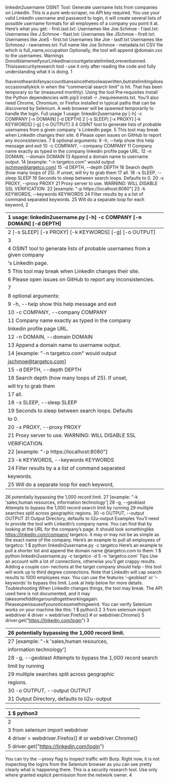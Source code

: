 linkedin2username
OSINT Tool: Generate username lists from companies on LinkedIn.
This is a pure web‑scraper, no API key required. You use your valid LinkedIn username and password
to login, it will create several lists of possible username formats for all employees of a company you
point it at.
Here’s what you get: ‑ first.last.txt: Usernames like Joe.Schmoe ‑ f.last.txt: Usernames like J.Schmoe
‑ flast.txt: Usernames like JSchmoe ‑ firstl.txt: Usernames like JoeS ‑ first.txt Usernames like Joe ‑
lastf.txt Usernames like SchmoeJ ‑ rawnames.txt: Full name like Joe Schmoe ‑ metadata.txt CSV file
which is full_name,occupation
Optionally, the tool will append @domain.xxx to the usernames.
Warnings
DonotblamemeifyourLinkedInaccountgetsratelimited,orevenbanned. Thisisasecurityresearch
tool ‑ use it only after reading the code and fully understanding what it is doing.
1

Ihavenotheardofanyaccountbanssincethetoolwaswritten,butratelimitingdoesoccasionallykick
in when the “commercial search limit” is hit. That has been temporary so far (measured monthly).
Using the tool
Pre‑requisites
Install the Python dependencies with pip3 install -r ./requirements.txt.
You’ll also need Chrome, Chromium, or Firefox installed in typical paths that can be discovered by
Selenium. A web browser will be spawned temporarily to handle the login.
Full usage
1 usage: linkedin2username.py [-h] -c COMPANY [-n DOMAIN] [-d DEPTH]
2 [-s SLEEP] [-x PROXY] [-k KEYWORDS] [-g] [-o OUTPUT]
3
4 OSINT tool to generate lists of probable usernames from a given company
's LinkedIn page.
5 This tool may break when LinkedIn changes their site.
6 Please open issues on GitHub to report any inconsistencies.
7
8 optional arguments:
9 -h, --help show this help message and exit
10 -c COMPANY, --company COMPANY
11 Company name exactly as typed in the company
linkedin profile page URL.
12 -n DOMAIN, --domain DOMAIN
13 Append a domain name to username output.
14 [example: "-n targetco.com" would output
jschmoe@targetco.com]
15 -d DEPTH, --depth DEPTH
16 Search depth (how many loops of 25). If unset,
will try to grab them
17 all.
18 -s SLEEP, --sleep SLEEP
19 Seconds to sleep between search loops. Defaults
to 0.
20 -x PROXY, --proxy PROXY
21 Proxy server to use. WARNING: WILL DISABLE SSL
VERIFICATION.
22 [example: "-p https://localhost:8080"]
23 -k KEYWORDS, --keywords KEYWORDS
24 Filter results by a a list of command separated
keywords.
25 Will do a separate loop for each keyword,
2

| 1 usage: linkedin2username.py [-h] -c COMPANY [-n DOMAIN] [-d DEPTH]      |
|:--------------------------------------------------------------------------|
| 2 [-s SLEEP] [-x PROXY] [-k KEYWORDS] [-g] [-o OUTPUT]                    |
| 3                                                                         |
| 4 OSINT tool to generate lists of probable usernames from a given company |
| 's LinkedIn page.                                                         |
| 5 This tool may break when LinkedIn changes their site.                   |
| 6 Please open issues on GitHub to report any inconsistencies.             |
| 7                                                                         |
| 8 optional arguments:                                                     |
| 9 -h, --help show this help message and exit                              |
| 10 -c COMPANY, --company COMPANY                                          |
| 11 Company name exactly as typed in the company                           |
| linkedin profile page URL.                                                |
| 12 -n DOMAIN, --domain DOMAIN                                             |
| 13 Append a domain name to username output.                               |
| 14 [example: "-n targetco.com" would output                               |
| jschmoe@targetco.com]                                                     |
| 15 -d DEPTH, --depth DEPTH                                                |
| 16 Search depth (how many loops of 25). If unset,                         |
| will try to grab them                                                     |
| 17 all.                                                                   |
| 18 -s SLEEP, --sleep SLEEP                                                |
| 19 Seconds to sleep between search loops. Defaults                        |
| to 0.                                                                     |
| 20 -x PROXY, --proxy PROXY                                                |
| 21 Proxy server to use. WARNING: WILL DISABLE SSL                         |
| VERIFICATION.                                                             |
| 22 [example: "-p https://localhost:8080"]                                 |
| 23 -k KEYWORDS, --keywords KEYWORDS                                       |
| 24 Filter results by a a list of command separated                        |
| keywords.                                                                 |
| 25 Will do a separate loop for each keyword,                              |

26 potentially bypassing the 1,000 record limit.
27 [example: "-k 'sales,human resources,
information technology']
28 -g, --geoblast Attempts to bypass the 1,000 record search
limit by running
29 multiple searches split across geographic
regions.
30 -o OUTPUT, --output OUTPUT
31 Output Directory, defaults to li2u-output
Examples
You’ll need to provide the tool with LinkedIn’s company name. You can find that by looking at the
URL for the company’s page. It should look somethinglike https://linkedin.com/company/
targetco. It may or may not be as simple as the exact name of the company.
Here’s an example to pull all employees of targetco:
1 $ python linkedin2username.py -c targetco
Here’s an example to pull a shorter list and append the domain name @targetco.com to them:
1 $ python linkedin2username.py -c targetco -d 5 -n 'targetco.com'
Tips
Use an account with a lot of connections, otherwise you’ll get crappy results. Adding a couple con‑
nections at the target company should help ‑ this tool will work up to third degree connections. Note
that LinkedIn will cap search results to 1000 employees max. You can use the features ‘–geoblast’ or
‘–keywords’ to bypass this limit. Look at help below for more details.
Toubleshooting
When LinkedIn changes things, the tool may break. The API used here is not documented, and it may
takesomefiddlingaroundtogetitworkingagain. Pleaseopenissuesifyounoticesomethingweird.
You can verify Selenium works on your machine like this:
1 $ python3
2
3 from selenium import webdriver
4 driver = webdriver.Firefox() # or webdriver.Chrome()
5 driver.get("https://linkedin.com/login")
3

| 26 potentially bypassing the 1,000 record limit.             |
|:-------------------------------------------------------------|
| 27 [example: "-k 'sales,human resources,                     |
| information technology']                                     |
| 28 -g, --geoblast Attempts to bypass the 1,000 record search |
| limit by running                                             |
| 29 multiple searches split across geographic                 |
| regions.                                                     |
| 30 -o OUTPUT, --output OUTPUT                                |
| 31 Output Directory, defaults to li2u-output                 |

| 1 $ python3                                            |
|:-------------------------------------------------------|
| 2                                                      |
| 3 from selenium import webdriver                       |
| 4 driver = webdriver.Firefox() # or webdriver.Chrome() |
| 5 driver.get("https://linkedin.com/login")             |

You can try the --proxy flag to inspect traffic with Burp. Right now, it is not inspecting the logins
from the Selenium browser as you can see pretty clearly what is happening there.
This is a security research tool. Use only where granted explicit permission from the network owner.
4
